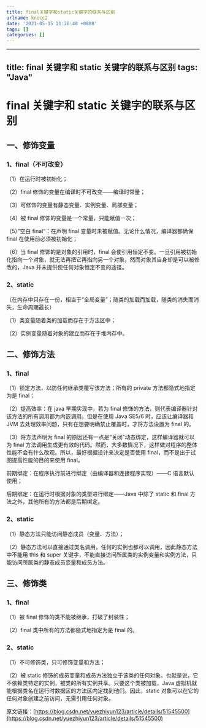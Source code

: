 ```yaml
---
title: final关键字和static关键字的联系与区别
urlname: knccc2
date: '2021-05-15 21:26:48 +0800'
tags: []
categories: []
---
```


---

## title: final 关键字和 static 关键字的联系与区别 tags: "Java"

# final 关键字和 static 关键字的联系与区别

## 一、修饰变量

### 1、final（不可改变）

（1）在运行时被初始化；

（2）final 修饰的变量在编译时不可改变——编译时常量；

（3）可修饰的变量有静态变量、实例变量、局部变量；

（4）被 final 修饰的变量是一个常量，只能赋值一次；

（5）”空白 final“：在声明 final 变量时未被赋值。无论什么情况，编译器都确保 final 在使用前必须被初始化；

（6）当 final 修饰的是对象的引用时，final 会使引用恒定不变。一旦引用被初始化指向一个对象，就无法再把它再指向另一个对象，然而对象其自身却是可以被修改的，Java 并未提供使任何对象恒定不变的途径。

### 2、static

（在内存中只存在一份，相当于“全局变量”；随类的加载而加载，随类的消失而消失，生命周期最长）

（1）类变量随着类的加载而存在于方法区中；

（2）实例变量随着对象的建立而存在于堆内存中。

## 二、修饰方法

### 1、final

（1）锁定方法，以防任何继承类覆写该方法；所有的 private 方法都隐式地指定为是 final；

（2）提高效率：在 java 早期实现中，若为 final 修饰的方法，则代表编译器针对该方法的所有调用都为内嵌调用。但是在使用 Java SE5/6 时，应该让编译器和 JVM 去处理效率问题，只有在想要明确禁止覆盖时，才将方法设置为 final 的。

（3）将方法声明为 final 的原因还有一点是“关闭”动态绑定，这样编译器就可以为 final 方法调用生成更有效的代码。然而，大多数情况下，这样做对程序的整体性能不会有什么改观。所以，最好根据设计来决定是否使用 final，而不是出于试图提高性能的目的来使用 final。

前期绑定：在程序执行前进行绑定（由编译器和连接程序实现）——C 语言默认使用；

后期绑定：在运行时根据对象的类型进行绑定——Java 中除了 static 和 final 方法之外，其他所有的方法都是后期绑定。

### 2、static

（1）静态方法只能访问静态成员（变量、方法）；

（2）静态方法可以直接通过类名调用，任何的实例也都可以调用，因此静态方法中不能用 this 和 super 关键字，不能直接访问所属类的实例变量和实例方法，只能访问所属类的静态成员变量和成员方法。

## 三、修饰类

### 1、final

（1）被 final 修饰的类不能被继承，打破了封装性；

（2）final 类中所有的方法都隐式地指定为是 final 的。

### 2、static

（1）不可修饰类，只可修饰变量和方法；

（2）被 static 修饰的成员变量和成员方法独立于该类的任何对象。也就是说，它不依赖类特定的实例，被类的所有实例共享。只要这个类被加载，Java 虚拟机就能根据类名在运行时数据区的方法区内定找到他们。因此，static 对象可以在它的任何对象创建之前访问，无需引用任何对象。

原文链接：[https://blog.csdn.net/yuezhiyun123/article/details/51545500](https://blog.csdn.net/yuezhiyun123/article/details/51545500)
